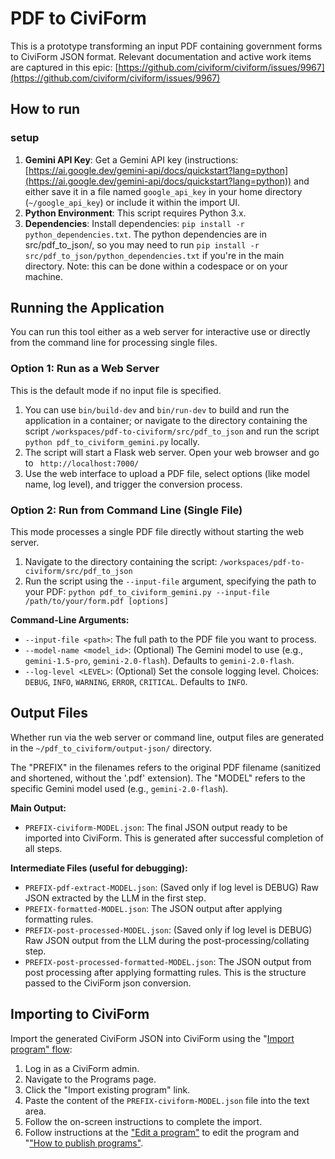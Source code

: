 # PDF to CiviForm

This is a prototype transforming an input PDF containing government forms to CiviForm JSON format.
Relevant documentation and active work items are captured in this epic: [https://github.com/civiform/civiform/issues/9967](https://github.com/civiform/civiform/issues/9967)

## How to run
### setup
1.  **Gemini API Key**: Get a Gemini API key (instructions: [https://ai.google.dev/gemini-api/docs/quickstart?lang=python](https://ai.google.dev/gemini-api/docs/quickstart?lang=python)) and either save it in a file named `google_api_key` in your home directory (`~/google_api_key`) or include it within the import UI.
2.  **Python Environment**: This script requires Python 3.x.
3.  **Dependencies**: Install dependencies: `pip install -r python_dependencies.txt`. The python dependencies are in src/pdf_to_json/, so you may need to run `pip install -r src/pdf_to_json/python_dependencies.txt` if you're in the main directory. Note: this can be done within a codespace or on your machine.


## Running the Application

You can run this tool either as a web server for interactive use or directly from the command line for processing single files.

### Option 1: Run as a Web Server

This is the default mode if no input file is specified.

1.  You can use ```bin/build-dev``` and ```bin/run-dev``` to build and run the application in a container; or navigate to the directory containing the script ```/workspaces/pdf-to-civiform/src/pdf_to_json``` and run the script ```python pdf_to_civiform_gemini.py``` locally.
3.  The script will start a Flask web server. Open your web browser and go to ``` http://localhost:7000/```
4.  Use the web interface to upload a PDF file, select options (like model name, log level), and trigger the conversion process.

### Option 2: Run from Command Line (Single File)

This mode processes a single PDF file directly without starting the web server.

1.  Navigate to the directory containing the script: ```/workspaces/pdf-to-civiform/src/pdf_to_json```
2.  Run the script using the `--input-file` argument, specifying the path to your PDF:
    ```python pdf_to_civiform_gemini.py --input-file /path/to/your/form.pdf [options]```

**Command-Line Arguments:**

* `--input-file <path>`: The full path to the PDF file you want to process. 
* `--model-name <model_id>`: (Optional) The Gemini model to use (e.g., `gemini-1.5-pro`, `gemini-2.0-flash`). Defaults to `gemini-2.0-flash`.
* `--log-level <LEVEL>`: (Optional) Set the console logging level. Choices: `DEBUG`, `INFO`, `WARNING`, `ERROR`, `CRITICAL`. Defaults to `INFO`.

## Output Files

Whether run via the web server or command line, output files are generated in the `~/pdf_to_civiform/output-json/` directory.

The "PREFIX" in the filenames refers to the original PDF filename (sanitized and shortened, without the '.pdf' extension). The "MODEL" refers to the specific Gemini model used (e.g., `gemini-2.0-flash`).

**Main Output:**

* `PREFIX-civiform-MODEL.json`: The final JSON output ready to be imported into CiviForm. This is generated after successful completion of all steps.

**Intermediate Files (useful for debugging):**

* `PREFIX-pdf-extract-MODEL.json`: (Saved only if log level is DEBUG) Raw JSON extracted by the LLM in the first step.
* `PREFIX-formatted-MODEL.json`: The JSON output after applying formatting rules.
* `PREFIX-post-processed-MODEL.json`: (Saved only if log level is DEBUG) Raw JSON output from the LLM during the post-processing/collating step.
* `PREFIX-post-processed-formatted-MODEL.json`: The JSON output from post processing after applying formatting rules. This is the structure passed to the CiviForm json conversion.

## Importing to CiviForm

Import the generated CiviForm JSON into CiviForm using the "[Import program" flow](https://docs.civiform.us/user-manual/civiform-admin-guide/program-migration#importing-a-program):

1.  Log in as a CiviForm admin.
2.  Navigate to the Programs page.
3.  Click the "Import existing program" link.
4.  Paste the content of the `PREFIX-civiform-MODEL.json` file into the text area.
5.  Follow the on-screen instructions to complete the import.
6.  Follow instructions at the ["Edit a program"](https://docs.civiform.us/user-manual/civiform-admin-guide/working-with-programs/edit-a-program) to edit the program and "["How to publish programs"](https://docs.civiform.us/user-manual/civiform-admin-guide/working-with-programs/publish-a-program).

